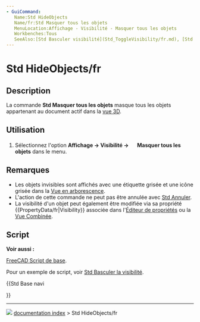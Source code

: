 ```yaml
---
- GuiCommand:
   Name:Std HideObjects
   Name/fr:Std Masquer tous les objets
   MenuLocation:Affichage - Visibilité - Masquer tous les objets
   Workbenches:Tous
   SeeAlso:[Std Basculer visibilité](Std_ToggleVisibility/fr.md), [Std Afficher la sélection](Std_ShowSelection/fr.md), [Std Masquer la sélection](Std_HideSelection/fr.md), [Std Basculer tous les objets](Std_ToggleObjects/fr.md), [Std Afficher les objets](Std_ShowObjects/fr.md)
---
```


# Std HideObjects/fr

## Description

La commande **Std Masquer tous les objets** masque tous les objets appartenant au document actif dans la [vue 3D](3D_view/fr.md).



## Utilisation

1.  Sélectionnez l\'option **Affichage → Visibilité → <img src="images/Std_HideObjects.svg" width=16px> Masquer tous les objets** dans le menu.



## Remarques

-   Les objets invisibles sont affichés avec une étiquette grisée et une icône grisée dans la [Vue en arborescence](Tree_view/fr.md).
-   L\'action de cette commande ne peut pas être annulée avec [Std Annuler](Std_Undo/fr.md).
-   La visibilité d\'un objet peut également être modifiée via sa propriété {{PropertyData/fr|Visibility}} associée dans l\'[Éditeur de propriétés](Property_editor/fr.md) ou la [Vue Combinée](Combo_view/fr.md).



## Script


**Voir aussi :**

[FreeCAD Script de base](FreeCAD_Scripting_Basics/fr.md).

Pour un exemple de script, voir [Std Basculer la visibilité](Std_ToggleVisibility/fr.md).





{{Std Base navi

}}



---
![](images/Button_right.svg) [documentation index](../README.md) > Std HideObjects/fr
